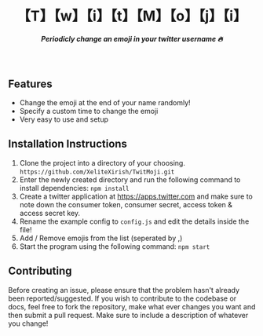 <h1 align="center"><b>【T】【w】【i】【t】【M】【o】【j】【i】</b></h1>
<h5 align="center">Periodicly change an emoji in your twitter username 🔥</h5>

<br/>

## Features

 - Change the emoji at the end of your name randomly!
 - Specify a custom time to change the emoji
 - Very easy to use and setup

## Installation Instructions

 1. Clone the project into a directory of your choosing. ```https://github.com/XeliteXirish/TwitMoji.git```
 2. Enter the newly created directory and run the following command to install dependencies: ```npm install```
 3. Create a twitter application at https://apps.twitter.com and make sure to note down the
 consumer token, consumer secret, access token & access secret key.
 4. Rename the example config to ```config.js``` and edit the details inside the file!
 5. Add / Remove emojis from the list (seperated by ,)
 6. Start the program using the following command: ```npm start```

## Contributing
 Before creating an issue, please ensure that the problem hasn't already been reported/suggested.
 If you wish to contribute to the codebase or docs, feel free to fork the repository, make what ever changes
 you want and then submit a pull request.  Make sure to include a description of whatever you change!
